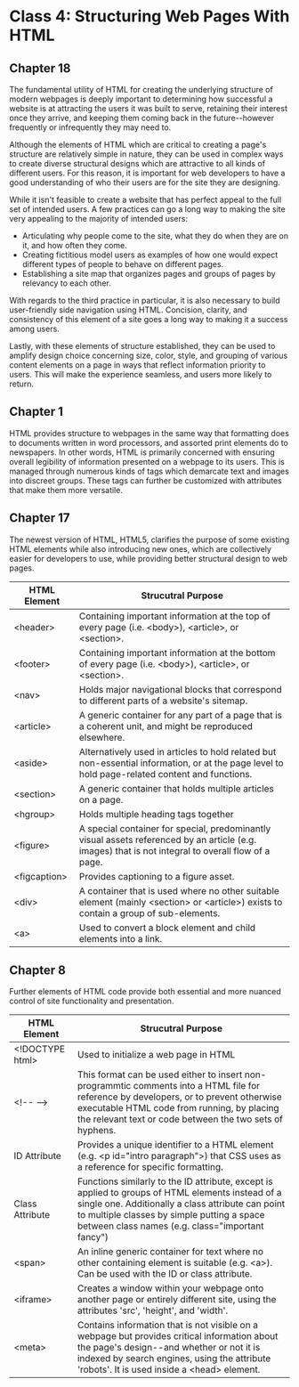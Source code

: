 # Class 4: Structuring Web Pages With HTML

## Chapter 18
The fundamental utility of HTML for creating the underlying structure of modern webpages is deeply important to determining how successful a website is at attracting the users it was built to serve, retaining their interest once they arrive, and keeping them coming back in the future--however frequently or infrequently they may need to.

Although the elements of HTML which are critical to creating a page's structure are relatively simple in nature, they can be used in complex ways to create diverse structural designs which are attractive to all kinds of different users. For this reason, it is important for web developers to have a good understanding of who their users are for the site they are designing.

While it isn't feasible to create a website that has perfect appeal to the full set of intended users. A few practices can go a long way to making the site very appealing to the majority of intended users:
- Articulating why people come to the site, what they do when they are on it, and how often they come.
- Creating fictitious model users as examples of how one would expect different types of people to behave on different pages.
- Establishing a site map that organizes pages and groups of pages by relevancy to each other.

With regards to the third practice in particular, it is also necessary to build user-friendly side navigation using HTML. Concision, clarity, and consistency of this element of a site goes a long way to making it a success among users.

Lastly, with these elements of structure established, they can be used to amplify design choice concerning size, color, style, and grouping of various content elements on a page in ways that reflect information priority to users. This will make the experience seamless, and users more likely to return.

## Chapter 1
HTML provides structure to webpages in the same way that formatting does to documents written in word processors, and assorted print elements do to newspapers. In other words, HTML is primarily concerned with ensuring overall legibility of information presented on a webpage to its users. This is managed through numerous kinds of tags which demarcate text and images into discreet groups. These tags can further be customized with attributes that make them more versatile.

## Chapter 17
The newest version of HTML, HTML5, clarifies the purpose of some existing HTML elements while also introducing new ones, which are collectively easier for developers to use, while providing better structural design to web pages.

HTML Element | Strucutral Purpose
------------ | ------------------
&lt;header&gt; | Containing important information at the top of every page (i.e. &lt;body&gt;), &lt;article&gt;, or &lt;section&gt;.
&lt;footer&gt; | Containing important information at the bottom of every page (i.e. &lt;body&gt;), &lt;article&gt;, or &lt;section&gt;.
&lt;nav&gt; | Holds major navigational blocks that correspond to different parts of a website's sitemap.
&lt;article&gt; | A generic container for any part of a page that is a coherent unit, and might be reproduced elsewhere.
&lt;aside&gt; | Alternatively used in articles to hold related but non-essential information, or at the page level to hold page-related content and functions.
&lt;section&gt; | A generic container that holds multiple articles on a page.
&lt;hgroup&gt; | Holds multiple heading tags together
&lt;figure&gt; | A special container for special, predominantly visual assets referenced by an article (e.g. images) that is not integral to overall flow of a page.
&lt;figcaption&gt; | Provides captioning to a figure asset.
&lt;div&gt; | A container that is used where no other suitable element (mainly &lt;section&gt; or &lt;article&gt;) exists to contain a group of sub-elements.
&lt;a&gt; | Used to convert a block element and child elements into a link.

## Chapter 8
Further elements of HTML code provide both essential and more nuanced control of site functionality and presentation.

HTML Element | Strucutral Purpose
------------ | ------------------
&lt;!DOCTYPE html&gt; | Used to initialize a web page in HTML
&lt;!-- --&gt; | This format can be used either to insert non-programmtic comments into a HTML file for reference by developers, or to prevent otherwise executable HTML code from running, by placing the relevant text or code between the two sets of hyphens.
ID Attribute | Provides a unique identifier to a HTML element (e.g. &lt;p id="intro paragraph"&gt;) that CSS uses as a reference for specific formatting.
Class Attribute | Functions similarly to the ID attribute, except is applied to groups of HTML elements instead of a single one. Additionally a class attribute can point to multiple classes by simple putting a space between class names (e.g. class="important fancy")
&lt;span&gt; | An inline generic container for text where no other containing element is suitable (e.g. &lt;a&gt;). Can be used with the ID or class attribute.
&lt;iframe&gt; | Creates a window within your webpage onto another page or entirely different site, using the attributes 'src', 'height', and 'width'.
&lt;meta&gt; | Contains information that is not visible on a webpage but provides critical information about the page's design--and whether or not it is indexed by search engines, using the attribute 'robots'. It is used inside a &lt;head&gt; element.